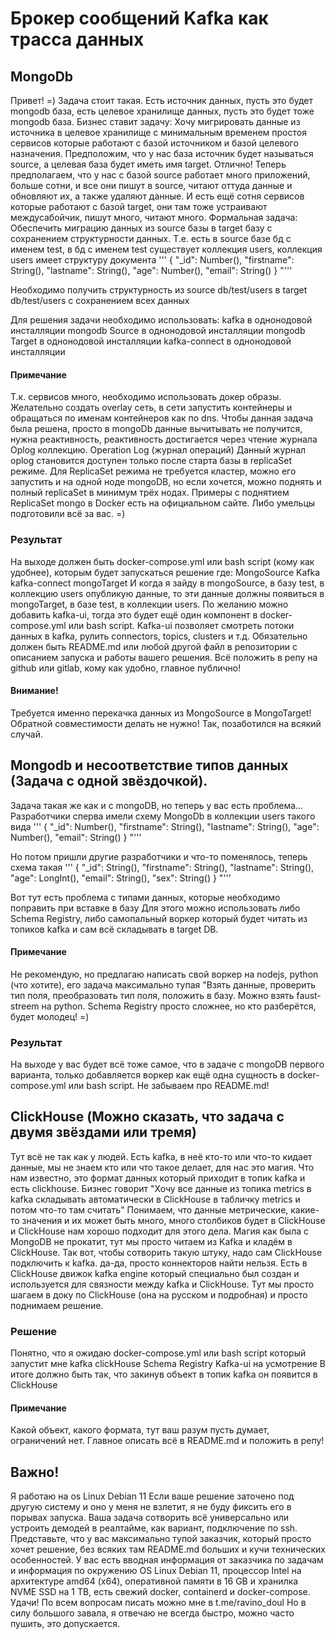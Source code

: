 # Брокер сообщений Kafka как трасса данных
## MongoDb
Привет! =) Задача стоит такая.
Есть источник данных, пусть это будет mongodb база, есть целевое хранилище данных, пусть это будет тоже mongodb база.
Бизнес ставит задачу: Хочу мигрировать данные из источника в целевое хранилище с минимальным временем простоя сервисов которые работают с базой источником и базой целевого назначения.
Предположим, что у нас база источник будет называться source, а целевая база будет иметь имя target. Отлично!
Теперь предполагаем, что у нас с базой source работает много приложений, больше сотни, и все они пишут в source, читают оттуда данные и обновляют их, а также удаляют данные.
И есть ещё сотня сервисов которые работают с базой target, они там тоже устраивают междусабойчик, пишут много, читают много.
Формальная задача:
Обеспечить миграцию данных из source базы в target базу с сохранением структурности данных.
Т.е. есть в source базе бд с именем test, в бд с именем test существует коллекция users, коллекция users имеет структуру документа
'''
{
  "_id": Number(),
  "firstname": String(),
  "lastname": String(),
  "age": Number(),
  "email": String()
}
"'''

Необходимо получить структурность из source db/test/users в target db/test/users с сохранением всех данных

Для решения задачи необходимо использовать:
kafka в однонодовой инсталляции
mongodb Source в однонодовой инсталляции
mongodb Target в однонодовой инсталляции
kafka-connect  в однонодовой инсталляции
#### Примечание
Т.к. сервисов много, необходимо использовать докер образы.
Желательно создать overlay сеть, в сети запустить контейнеры и обращаться по именам контейнеров как по dns.
Чтобы данная задача была решена, просто в mongoDb данные вычитывать не получится, нужна реактивность, реактивность достигается через чтение журнала Oplog коллекцию.
Operation Log (журнал операций)
Данный журнал oplog становится доступен только после старта базы в replicaSet режиме.
Для ReplicaSet режима  не требуется кластер, можно  его запустить и на одной ноде mongoDB, но если хочется, можно поднять и  полный replicaSet в минимум трёх нодах.
Примеры с поднятием ReplicaSet mongo в Docker есть на официальном сайте. Либо умельцы подготовили всё за вас. =)
### Результат
На выходе должен быть docker-compose.yml или bash script (кому как удобнее), которым будет запускаться решение где:
MongoSource
Kafka
kafka-connect
mongoTarget
И когда я зайду в mongoSource, в базу test, в коллекцию users опубликую данные, то эти данные должны появиться в mongoTarget, в базе test, в коллекции users.
По желанию можно добавить kafka-ui, тогда это будет ещё один компонент в docker-compose.yml или bash script.
Kafka-ui позволяет смотреть потоки данных в kafka, рулить connectors, topics, clusters и т.д.
Обязательно должен быть README.md или любой другой файл в репозитории с описанием запуска и работы вашего решения.
Всё положить в репу на github или gitlab, кому как удобно, главное публично!
#### Внимание!
Требуется именно перекачка данных из MongoSource в MongoTarget! Обратной совместимости делать не нужно!
Так, позаботился на всякий случай.


## Mongodb и несоответствие типов данных (Задача с одной звёздочкой).
Задача такая же как и с mongoDB, но теперь у вас есть проблема...
Разработчики сперва имели схему MongoDb в коллекции users  такого вида
'''
{
  "_id": Number(),
  "firstname": String(),
  "lastname": String(),
  "age": Number(),
  "email": String()
}
"'''


Но потом пришли другие разработчики и что-то поменялось, теперь схема такая
'''
{
  "_id": String(),
  "firstname": String(),
  "lastname": String(),
  "age": LongInt(),
  "email": String(),
  "sex": String()
}
"'''

Вот тут есть проблема с типами данных, которые необходимо поправить при вставке в базу
Для этого можно использовать либо Schema Registry, либо самопальный воркер который будет читать из топиков kafka и сам всё складывать в target DB.
#### Примечание
Не рекомендую, но предлагаю  написать свой воркер на nodejs, python (что хотите), его задача максимально тупая "Взять данные, проверить тип поля, преобразовать тип поля, положить в базу.
Можно взять faust-streem на python.
Schema Registry просто сложнее,  но кто разберётся, будет  молодец! =)
### Результат
На выходе у вас будет всё тоже самое, что в задаче с mongoDB первого варианта, только добавляется воркер как ещё одна сущность в docker-compose.yml или bash script.
Не забываем про README.md!

## ClickHouse (Можно сказать, что задача с двумя звёздами или тремя)
Тут всё не так как у людей.
Есть kafka, в неё кто-то или что-то кидает данные, мы не знаем кто или что такое делает, для нас это магия.
Что нам известно, это формат данных который приходит в топик kafka и есть clickhouse.
Бизнес говорит "Хочу все данные из топика metrics в kafka складывать автоматически в ClickHouse в табличку metrics и потом что-то там считать"
Понимаем, что данные метрические, какие-то значения и их может быть много, много столбиков будет в ClickHouse и ClickHouse нам хорошо подходит для этого дела.
Магия как была  с MongoDB не прокатит, тут мы просто читаем из Kafka и кладём в ClickHouse.
Так вот, чтобы сотворить такую штуку, надо сам ClickHouse подключить к kafka.
да-да, просто коннекторов найти нельзя. Есть в ClickHouse движок kafka engine который специально был создан и используется для связности между kafka и ClickHouse.
Тут мы просто шагаем в доку по ClickHouse (она на русском и подробная) и просто поднимаем решение.
### Решение
Понятно,  что  я ожидаю docker-compose.yml или bash script который запустит мне
kafka
clickHouse
Schema Registry
Kafka-ui на усмотрение
В итоге должно быть так, что закинув объект в топик  kafka он появится в ClickHouse
#### Примечание
Какой объект, какого формата, тут ваш разум пусть думает, ограничений нет. Главное описать всё в README.md и положить в репу!

## Важно!
Я работаю на os Linux Debian 11
Если ваше решение заточено под другую систему и оно у меня не взлетит, я не буду фиксить его в порывах запуска. Ваша задача сотворить всё универсально или устроить демодей в реалтайме, как вариант, подключение по ssh.
Представьте, что у вас максимально тупой заказчик, который просто хочет решение, без всяких там README.md больших и кучи технических особенностей.
У вас есть вводная информация от заказчика по задачам и информация по окружению
OS Linux Debian 11, процессор Intel на архитектуре amd64 (x64), оперативной памяти в 16 GB и хранилка NVME SSD на 1 TB, есть свежий docker, containerd и docker-compose.
Удачи!
По всем вопросам писать можно мне в t.me/ravino_doul
Но в силу большого завала, я отвечаю не всегда быстро, можно часто пушить, это допускается.
